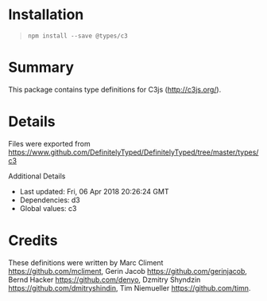 # Installation
> `npm install --save @types/c3`

# Summary
This package contains type definitions for C3js (http://c3js.org/).

# Details
Files were exported from https://www.github.com/DefinitelyTyped/DefinitelyTyped/tree/master/types/c3

Additional Details
 * Last updated: Fri, 06 Apr 2018 20:26:24 GMT
 * Dependencies: d3
 * Global values: c3

# Credits
These definitions were written by Marc Climent <https://github.com/mcliment>, Gerin Jacob <https://github.com/gerinjacob>, Bernd Hacker <https://github.com/denyo>, Dzmitry Shyndzin <https://github.com/dmitryshindin>, Tim Niemueller <https://github.com/timn>.

